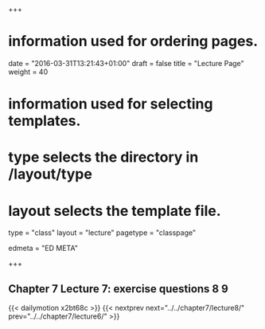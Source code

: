 +++
# information used for ordering pages.
date = "2016-03-31T13:21:43+01:00"
draft = false
title = "Lecture Page"
weight = 40

# information used for selecting templates.
# type selects the directory in /layout/type
# layout selects the template file.

type   = "class"
layout = "lecture"
pagetype = "classpage"





edmeta = "ED META"

+++
## Chapter 7 Lecture 7: exercise questions 8 9
{{< dailymotion x2bt68c >}}
{{< nextprev next="../../chapter7/lecture8/"     prev="../../chapter7/lecture6/"  >}}


